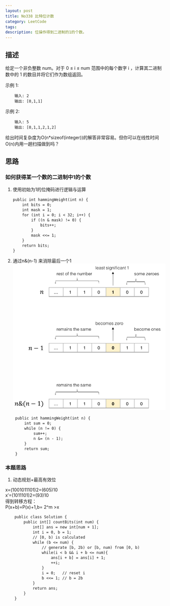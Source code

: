 ```yaml
---
layout: post
title: No338 比特位计数
category: LeetCode
tags:
description: 位操作得到二进制的1的个数。
---
```

## 描述
给定一个非负整数 num。对于 0 ≤ i ≤ num 范围中的每个数字 i ，计算其二进制数中的 1 的数目并将它们作为数组返回。

示例 1:

        输入: 2
        输出: [0,1,1]

示例 2:

        输入: 5
        输出: [0,1,1,2,1,2]

给出时间复杂度为O(n*sizeof(integer))的解答非常容易。但你可以在线性时间O(n)内用一趟扫描做到吗？

## 思路

### 如何获得某一个数的二进制中1的个数
1.  使用初始为1的位掩码进行逻辑与运算

        public int hammingWeight(int n) {
            int bits = 0;
            int mask = 1;
            for (int i = 0; i < 32; i++) {
                if ((n & mask) != 0) {
                    bits++;
                }
                mask <<= 1;
            }
            return bits;
        }

2. 通过n&(n-1) 来消除最后一个1
![](/img/No338.png)

        public int hammingWeight(int n) {
            int sum = 0;
            while (n != 0) {
                sum++;
                n &= (n - 1);
            }
            return sum;
        }

### 本题思路
1. 动态规划+最高有效位     

x=(1001011101)2=(605)10    
x′=(1011101)2=(93)10    
​得到转移方程：    
P(x+b)=P(x)+1,b= 2^m >x

        public class Solution {
            public int[] countBits(int num) {
                int[] ans = new int[num + 1];
                int i = 0, b = 1;
                // [0, b) is calculated
                while (b <= num) {
                    // generate [b, 2b) or [b, num) from [0, b)
                    while(i < b && i + b <= num){
                        ans[i + b] = ans[i] + 1;
                        ++i;
                    }
                    i = 0;   // reset i
                    b <<= 1; // b = 2b
                }
                return ans;
            }
        }
